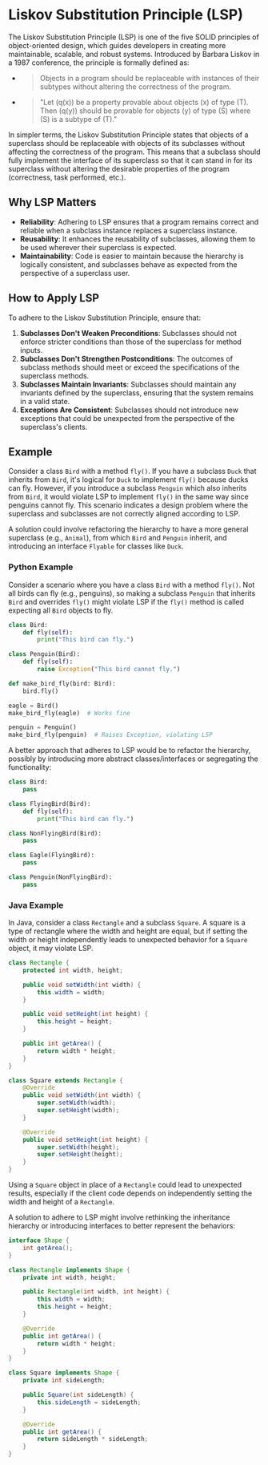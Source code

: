 # Liskov Substitution Principle (LSP)

The Liskov Substitution Principle (LSP) is one of the five SOLID principles of object-oriented design, which guides developers in creating more maintainable, scalable, and robust systems. Introduced by Barbara Liskov in a 1987 conference, the principle is formally defined as:

- > Objects in a program should be replaceable with instances of their subtypes without altering the correctness of the program.
- > "Let \(q(x)\) be a property provable about objects \(x\) of type \(T\). Then \(q(y)\) should be provable for objects \(y\) of type \(S\) where \(S\) is a subtype of \(T\)."

In simpler terms, the Liskov Substitution Principle states that objects of a superclass should be replaceable with objects of its subclasses without affecting the correctness of the program. This means that a subclass should fully implement the interface of its superclass so that it can stand in for its superclass without altering the desirable properties of the program (correctness, task performed, etc.).

## Why LSP Matters

- **Reliability**: Adhering to LSP ensures that a program remains correct and reliable when a subclass instance replaces a superclass instance.
- **Reusability**: It enhances the reusability of subclasses, allowing them to be used wherever their superclass is expected.
- **Maintainability**: Code is easier to maintain because the hierarchy is logically consistent, and subclasses behave as expected from the perspective of a superclass user.

## How to Apply LSP

To adhere to the Liskov Substitution Principle, ensure that:

1. **Subclasses Don't Weaken Preconditions**: Subclasses should not enforce stricter conditions than those of the superclass for method inputs.
2. **Subclasses Don't Strengthen Postconditions**: The outcomes of subclass methods should meet or exceed the specifications of the superclass methods.
3. **Subclasses Maintain Invariants**: Subclasses should maintain any invariants defined by the superclass, ensuring that the system remains in a valid state.
4. **Exceptions Are Consistent**: Subclasses should not introduce new exceptions that could be unexpected from the perspective of the superclass's clients.

## Example

Consider a class `Bird` with a method `fly()`. If you have a subclass `Duck` that inherits from `Bird`, it's logical for `Duck` to implement `fly()` because ducks can fly. However, if you introduce a subclass `Penguin` which also inherits from `Bird`, it would violate LSP to implement `fly()` in the same way since penguins cannot fly. This scenario indicates a design problem where the superclass and subclasses are not correctly aligned according to LSP.

A solution could involve refactoring the hierarchy to have a more general superclass (e.g., `Animal`), from which `Bird` and `Penguin` inherit, and introducing an interface `Flyable` for classes like `Duck`.

### Python Example

Consider a scenario where you have a class `Bird` with a method `fly()`. Not all birds can fly (e.g., penguins), so making a subclass `Penguin` that inherits `Bird` and overrides `fly()` might violate LSP if the `fly()` method is called expecting all `Bird` objects to fly.

```python
class Bird:
    def fly(self):
        print("This bird can fly.")

class Penguin(Bird):
    def fly(self):
        raise Exception("This bird cannot fly.")

def make_bird_fly(bird: Bird):
    bird.fly()

eagle = Bird()
make_bird_fly(eagle)  # Works fine

penguin = Penguin()
make_bird_fly(penguin)  # Raises Exception, violating LSP
```

A better approach that adheres to LSP would be to refactor the hierarchy, possibly by introducing more abstract classes/interfaces or segregating the functionality:

```python
class Bird:
    pass

class FlyingBird(Bird):
    def fly(self):
        print("This bird can fly.")

class NonFlyingBird(Bird):
    pass

class Eagle(FlyingBird):
    pass

class Penguin(NonFlyingBird):
    pass
```

### Java Example

In Java, consider a class `Rectangle` and a subclass `Square`. A square is a type of rectangle where the width and height are equal, but if setting the width or height independently leads to unexpected behavior for a `Square` object, it may violate LSP.

```java
class Rectangle {
    protected int width, height;

    public void setWidth(int width) {
        this.width = width;
    }

    public void setHeight(int height) {
        this.height = height;
    }

    public int getArea() {
        return width * height;
    }
}

class Square extends Rectangle {
    @Override
    public void setWidth(int width) {
        super.setWidth(width);
        super.setHeight(width);
    }

    @Override
    public void setHeight(int height) {
        super.setWidth(height);
        super.setHeight(height);
    }
}
```

Using a `Square` object in place of a `Rectangle` could lead to unexpected results, especially if the client code depends on independently setting the width and height of a `Rectangle`.

A solution to adhere to LSP might involve rethinking the inheritance hierarchy or introducing interfaces to better represent the behaviors:

```java
interface Shape {
    int getArea();
}

class Rectangle implements Shape {
    private int width, height;

    public Rectangle(int width, int height) {
        this.width = width;
        this.height = height;
    }

    @Override
    public int getArea() {
        return width * height;
    }
}

class Square implements Shape {
    private int sideLength;

    public Square(int sideLength) {
        this.sideLength = sideLength;
    }

    @Override
    public int getArea() {
        return sideLength * sideLength;
    }
}
```